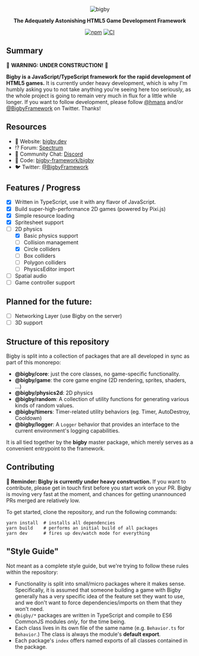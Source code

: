 <div align="center">

![bigby](https://bigby.dev/logo.png)

**The Adequately Astonishing HTML5 Game Development Framework**

[![npm](https://raster.shields.io/npm/v/bigby.png)](https://www.npmjs.com/package/bigby) [![CI](https://github.com/bigby-framework/bigby/workflows/CI/badge.svg)](https://github.com/bigby-framework/bigby/actions)

</div>

## Summary

🚧 **WARNING: UNDER CONSTRUCTION!** 🚧

**Bigby is a JavaScript/TypeScript framework for the rapid development of HTML5
games.** It is currently under heavy development, which is why I'm humbly asking
you to not take anything you're seeing here too seriously, as the whole project
is going to remain very much in flux for a little while longer. If you want to
follow development, please follow [@hmans](https://twitter.com/hmans) and/or
[@BigbyFramework](https://twitter.com/bigbyframework) on Twitter. Thanks!

## Resources

- 📖 Website: [bigby.dev](https://bigby.dev/)
- ⁉️ Forum: [Spectrum](https://spectrum.chat/bigby)
- 💬 Community Chat: [Discord](https://discordapp.com/channels/699977689347522561/699977689347522564)
- 🐙 Code: [bigby-framework/bigby](https://github.com/bigby-framework/bigby)
- 🐦 Twitter: [@BigbyFramework](https://twitter.com/bigbyframework)

## Features / Progress

- [x] Written in TypeScript, use it with any flavor of JavaScript.
- [x] Build super-high-performance 2D games (powered by Pixi.js)
- [x] Simple resource loading
- [x] Spritesheet support
- [ ] 2D physics
  - [x] Basic physics support
  - [ ] Collision management
  - [x] Circle colliders
  - [ ] Box colliders
  - [ ] Polygon colliders
  - [ ] PhysicsEditor import
- [ ] Spatial audio
- [ ] Game controller support

## Planned for the future:

- [ ] Networking Layer (use Bigby on the server)
- [ ] 3D support

## Structure of this repository

Bigby is split into a collection of packages that are all developed in sync as part of this monorepo:

- **@bigby/core**: just the core classes, no game-specific functionality.
- **@bigby/game**: the core game engine (2D rendering, sprites, shaders, ...)
- **@bigby/physics2d**: 2D physics
- **@bigby/random**: A collection of utility functions for generating various kinds of random values.
- **@bigby/timers**: Timer-related utility behaviors (eg. Timer, AutoDestroy, Cooldown)
- **@bigby/logger**: A `Logger` behavior that provides an interface to the current environment's logging capabilities.

It is all tied together by the **bigby** master package, which merely serves as a convenient entrypoint to the framework.

## Contributing

**🚧 Reminder: Bigby is currently under heavy construction.** If you want to contribute, please get in touch first before you start work on your PR. Bigby is moving very fast at the moment, and chances for getting unannounced PRs merged are relatively low.

To get started, clone the repository, and run the following commands:

```
yarn install  # installs all dependencies
yarn build    # performs an initial build of all packages
yarn dev      # fires up dev/watch mode for everything
```

## "Style Guide"

Not meant as a complete style guide, but we're trying to follow these rules within the repository:

- Functionality is split into small/micro packages where it makes sense. Specifically, it is assumed that someone building a game with Bigby generally has a very specific idea of the feature set they want to use, and we don't want to force dependencies/imports on them that they won't need.
- `@bigby/*` packages are written in TypeScript and compile to ES6 CommonJS modules _only_, for the time being.
- Each class lives in its own file of the same name (e.g. `Behavior.ts` for `Behavior`.) The class is always the module's **default export**.
- Each package's `index` offers named exports of all classes contained in the package.
